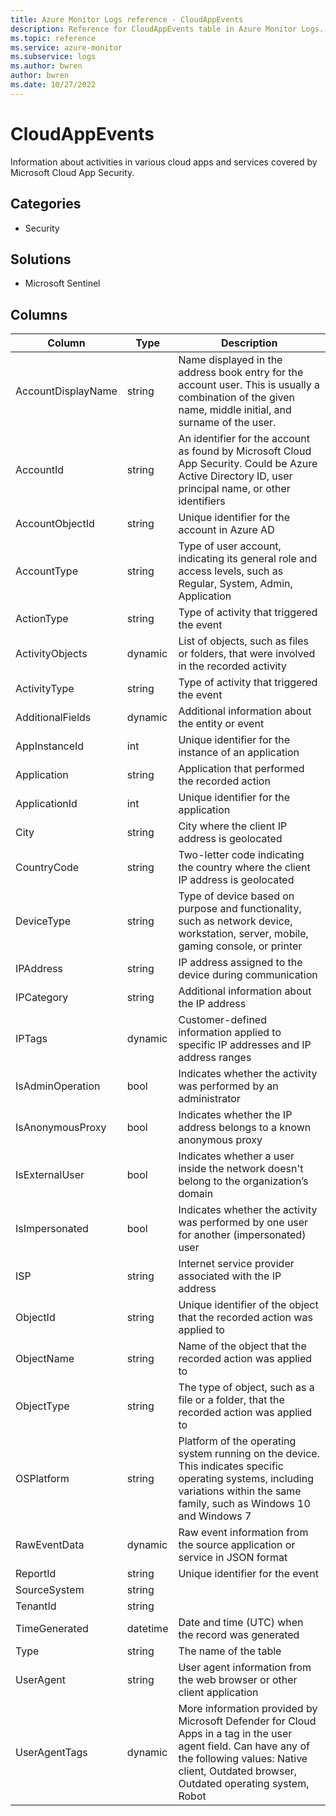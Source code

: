 ```yaml
---
title: Azure Monitor Logs reference - CloudAppEvents
description: Reference for CloudAppEvents table in Azure Monitor Logs.
ms.topic: reference
ms.service: azure-monitor
ms.subservice: logs
ms.author: bwren
author: bwren
ms.date: 10/27/2022
---
```


# CloudAppEvents

 Information about activities in various cloud apps and services covered by Microsoft Cloud App Security.

## Categories

- Security
## Solutions

- Microsoft Sentinel




## Columns

| Column | Type | Description |
| --- | --- | --- |
| AccountDisplayName | string | Name displayed in the address book entry for the account user. This is usually a combination of the given name, middle initial, and surname of the user. |
| AccountId | string | An identifier for the account as found by Microsoft Cloud App Security. Could be Azure Active Directory ID, user principal name, or other identifiers |
| AccountObjectId | string | Unique identifier for the account in Azure AD |
| AccountType | string | Type of user account, indicating its general role and access levels, such as Regular, System, Admin, Application |
| ActionType | string | Type of activity that triggered the event |
| ActivityObjects | dynamic | List of objects, such as files or folders, that were involved in the recorded activity |
| ActivityType | string | Type of activity that triggered the event |
| AdditionalFields | dynamic | Additional information about the entity or event |
| AppInstanceId | int | Unique identifier for the instance of an application |
| Application | string | Application that performed the recorded action |
| ApplicationId | int | Unique identifier for the application |
| City | string | City where the client IP address is geolocated |
| CountryCode | string | Two-letter code indicating the country where the client IP address is geolocated |
| DeviceType | string | Type of device based on purpose and functionality, such as network device, workstation, server, mobile, gaming console, or printer |
| IPAddress | string | IP address assigned to the device during communication |
| IPCategory | string | Additional information about the IP address |
| IPTags | dynamic | Customer-defined information applied to specific IP addresses and IP address ranges |
| IsAdminOperation | bool | Indicates whether the activity was performed by an administrator |
| IsAnonymousProxy | bool | Indicates whether the IP address belongs to a known anonymous proxy |
| IsExternalUser | bool | Indicates whether a user inside the network doesn't belong to the organization’s domain |
| IsImpersonated | bool | Indicates whether the activity was performed by one user for another (impersonated) user |
| ISP | string | Internet service provider associated with the IP address |
| ObjectId | string | Unique identifier of the object that the recorded action was applied to |
| ObjectName | string | Name of the object that the recorded action was applied to |
| ObjectType | string | The type of object, such as a file or a folder, that the recorded action was applied to |
| OSPlatform | string | Platform of the operating system running on the device. This indicates specific operating systems, including variations within the same family, such as Windows 10 and Windows 7 |
| RawEventData | dynamic | Raw event information from the source application or service in JSON format |
| ReportId | string | Unique identifier for the event |
| SourceSystem | string |  |
| TenantId | string |  |
| TimeGenerated | datetime | Date and time (UTC) when the record was generated |
| Type | string | The name of the table |
| UserAgent | string | User agent information from the web browser or other client application |
| UserAgentTags | dynamic | More information provided by Microsoft Defender for Cloud Apps in a tag in the user agent field. Can have any of the following values: Native client, Outdated browser, Outdated operating system, Robot |
